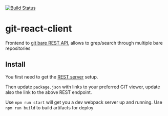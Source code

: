 [![Build Status](https://travis-ci.org/Ullink/git-react-client.svg)](https://travis-ci.org/Ullink/git-react-client)

# git-react-client
Frontend to [git bare REST API](https://github.com/Ullink/git-bare-node-rest-api), allows to grep/search through multiple bare repositories

## Install

You first need to get the [REST server](https://github.com/Ullink/git-bare-node-rest-api) setup.

Then update `package.json` with links to your preferred GIT viewer, update also the link to the above REST endpoint.

Use `npm run start` will get you a dev webpack server up and running.
Use `npm run build` to build artifacts for deploy
